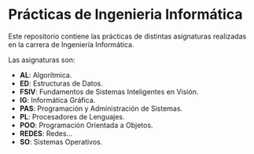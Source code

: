 #  Prácticas de Ingenieria Informática
Este repositorio contiene las prácticas de distintas asignaturas realizadas en la carrera de Ingeniería Informática.

Las asignaturas son:
* **AL**: Algorítmica.
* **ED**: Estructuras de Datos.
* **FSIV**: Fundamentos de Sistemas Inteligentes en Visión.
* **IG**: Informática Gráfica.
* **PAS**: Programación y Administración de Sistemas.
* **PL**: Procesadores de Lenguajes.
* **POO**: Programación Orientada a Objetos.
* **REDES**: Redes...
* **SO**: Sistemas Operativos.
